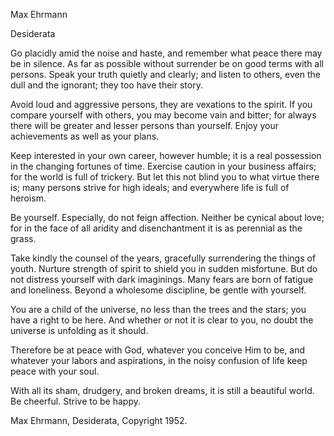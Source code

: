 Max Ehrmann 


Desiderata 

Go placidly amid the noise and haste,
and remember what peace there may be in silence.
As far as possible without surrender
be on good terms with all persons.
Speak your truth quietly and clearly;
and listen to others,
even the dull and the ignorant;
they too have their story.

Avoid loud and aggressive persons,
they are vexations to the spirit.
If you compare yourself with others,
you may become vain and bitter;
for always there will be greater and lesser persons than yourself.
Enjoy your achievements as well as your plans. 

Keep interested in your own career, however humble;
it is a real possession in the changing fortunes of time.
Exercise caution in your business affairs;
for the world is full of trickery.
But let this not blind you to what virtue there is;
many persons strive for high ideals;
and everywhere life is full of heroism. 

Be yourself.
Especially, do not feign affection.
Neither be cynical about love;
for in the face of all aridity and disenchantment
it is as perennial as the grass. 

Take kindly the counsel of the years,
gracefully surrendering the things of youth.
Nurture strength of spirit to shield you in sudden misfortune.
But do not distress yourself with dark imaginings.
Many fears are born of fatigue and loneliness.
Beyond a wholesome discipline,
be gentle with yourself. 

You are a child of the universe,
no less than the trees and the stars;
you have a right to be here.
And whether or not it is clear to you,
no doubt the universe is unfolding as it should. 

Therefore be at peace with God,
whatever you conceive Him to be,
and whatever your labors and aspirations,
in the noisy confusion of life keep peace with your soul. 

With all its sham, drudgery, and broken dreams,
it is still a beautiful world.
Be cheerful.
Strive to be happy. 

Max Ehrmann, Desiderata, Copyright 1952.